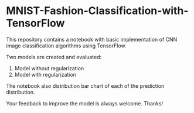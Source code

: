 # MNIST-Fashion-Classification-with-TensorFlow

This repository contains a notebook with basic implementation of CNN image classification algorithms using TensorFlow.

Two models are created and evaluated:

  1. Model without regularization 
  2. Model with regularization

The notebook also distribution bar chart of each of the prediction distribution.

Your feedback to improve the model is always welcome. Thanks!
